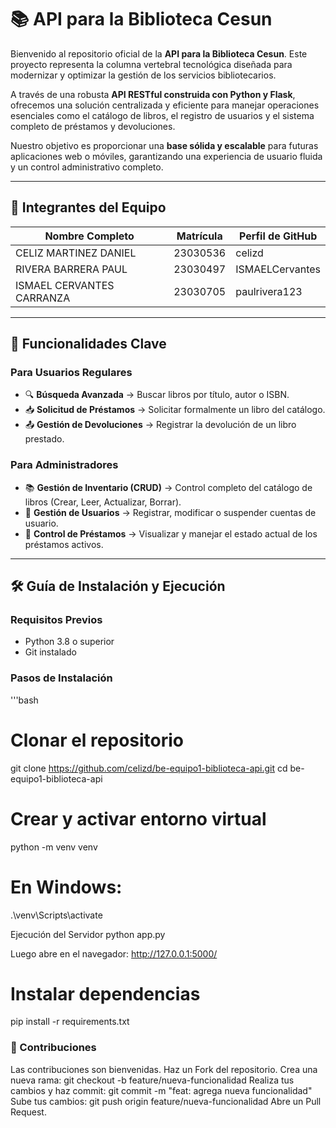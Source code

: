 # 📚 API para la Biblioteca Cesun

Bienvenido al repositorio oficial de la **API para la Biblioteca Cesun**. Este proyecto representa la columna vertebral tecnológica diseñada para modernizar y optimizar la gestión de los servicios bibliotecarios.  

A través de una robusta **API RESTful construida con Python y Flask**, ofrecemos una solución centralizada y eficiente para manejar operaciones esenciales como el catálogo de libros, el registro de usuarios y el sistema completo de préstamos y devoluciones.  

Nuestro objetivo es proporcionar una **base sólida y escalable** para futuras aplicaciones web o móviles, garantizando una experiencia de usuario fluida y un control administrativo completo.  

---

## 👥 Integrantes del Equipo

| Nombre Completo               | Matrícula  | Perfil de GitHub |
|-------------------------------|------------|------------------|
| CELIZ MARTINEZ DANIEL         | 23030536   | celizd           |
| RIVERA BARRERA PAUL           | 23030497   | ISMAELCervantes  |
| ISMAEL CERVANTES CARRANZA     | 23030705   | paulrivera123    |

---

## 🚀 Funcionalidades Clave

### Para Usuarios Regulares
- 🔍 **Búsqueda Avanzada** → Buscar libros por título, autor o ISBN.  
- 📥 **Solicitud de Préstamos** → Solicitar formalmente un libro del catálogo.  
- 📤 **Gestión de Devoluciones** → Registrar la devolución de un libro prestado.  

### Para Administradores
- 📚 **Gestión de Inventario (CRUD)** → Control completo del catálogo de libros (Crear, Leer, Actualizar, Borrar).  
- 👤 **Gestión de Usuarios** → Registrar, modificar o suspender cuentas de usuario.  
- 🔄 **Control de Préstamos** → Visualizar y manejar el estado actual de los préstamos activos.  

---

## 🛠️ Guía de Instalación y Ejecución

### Requisitos Previos
- Python 3.8 o superior  
- Git instalado  

### Pasos de Instalación
'''bash
# Clonar el repositorio
git clone https://github.com/celizd/be-equipo1-biblioteca-api.git
cd be-equipo1-biblioteca-api

# Crear y activar entorno virtual
python -m venv venv
# En Windows:
.\venv\Scripts\activate

Ejecución del Servidor
python app.py


Luego abre en el navegador: http://127.0.0.1:5000/

# Instalar dependencias
pip install -r requirements.txt

### 🤝 Contribuciones

Las contribuciones son bienvenidas.
Haz un Fork del repositorio.
Crea una nueva rama:
git checkout -b feature/nueva-funcionalidad
Realiza tus cambios y haz commit:
git commit -m "feat: agrega nueva funcionalidad"
Sube tus cambios:
git push origin feature/nueva-funcionalidad
Abre un Pull Request.

